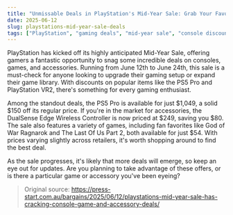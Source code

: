 ```yaml
---
title: "Unmissable Deals in PlayStation's Mid-Year Sale: Grab Your Favorites Now!"
date: 2025-06-12
slug: playstations-mid-year-sale-deals
tags: ["PlayStation", "gaming deals", "mid-year sale", "console discounts"]
---
```


PlayStation has kicked off its highly anticipated Mid-Year Sale, offering gamers a fantastic opportunity to snag some incredible deals on consoles, games, and accessories. Running from June 12th to June 24th, this sale is a must-check for anyone looking to upgrade their gaming setup or expand their game library. With discounts on popular items like the PS5 Pro and PlayStation VR2, there's something for every gaming enthusiast.

Among the standout deals, the PS5 Pro is available for just $1,049, a solid $150 off its regular price. If you're in the market for accessories, the DualSense Edge Wireless Controller is now priced at $249, saving you $80. The sale also features a variety of games, including fan favorites like God of War Ragnarok and The Last Of Us Part 2, both available for just $54. With prices varying slightly across retailers, it's worth shopping around to find the best deal.

As the sale progresses, it's likely that more deals will emerge, so keep an eye out for updates. Are you planning to take advantage of these offers, or is there a particular game or accessory you've been eyeing? 

> Original source: https://press-start.com.au/bargains/2025/06/12/playstations-mid-year-sale-has-cracking-console-game-and-accessory-deals/